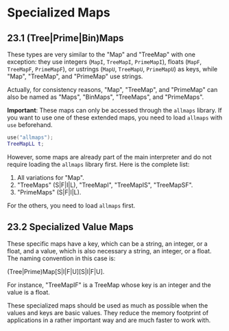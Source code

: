 # Specialized Maps

## 23.1 (Tree|Prime|Bin)Maps

These types are very similar to the "Map" and "TreeMap" with one exception: they use integers (`MapI`, `TreeMapI`, `PrimeMapI`), floats (`MapF`, `TreeMapF`, `PrimeMapF`), or ustrings (`MapU`, `TreeMapU`, `PrimeMapU`) as keys, while "Map", "TreeMap", and "PrimeMap" use strings.

Actually, for consistency reasons, "Map", "TreeMap", and "PrimeMap" can also be named as "Maps", "BinMaps", "TreeMaps", and "PrimeMaps".

**Important**: These maps can only be accessed through the `allmaps` library. If you want to use one of these extended maps, you need to load `allmaps` with `use` beforehand.

```lua
use("allmaps");
TreeMapLL t;
```

However, some maps are already part of the main interpreter and do not require loading the `allmaps` library first. Here is the complete list:

1) All variations for "Map".
2) "TreeMaps" (S|F|I|L), "TreeMapI", "TreeMapIS", "TreeMapSF".
3) "PrimeMaps" (S|F|I|L).

For the others, you need to load `allmaps` first.

## 23.2 Specialized Value Maps

These specific maps have a key, which can be a string, an integer, or a float, and a value, which is also necessary a string, an integer, or a float. The naming convention in this case is:

(Tree|Prime)Map[S|I|F|U][S|I|F|U].

For instance, "TreeMapIF" is a TreeMap whose key is an integer and the value is a float.

These specialized maps should be used as much as possible when the values and keys are basic values. They reduce the memory footprint of applications in a rather important way and are much faster to work with.